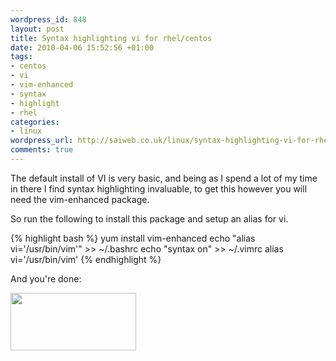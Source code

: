 ```yaml
--- 
wordpress_id: 848
layout: post
title: Syntax highlighting vi for rhel/centos
date: 2010-04-06 15:52:56 +01:00
tags: 
- centos
- vi
- vim-enhanced
- syntax
- highlight
- rhel
categories: 
- linux
wordpress_url: http://saiweb.co.uk/linux/syntax-highlighting-vi-for-rhelcentos
comments: true
---
```

The default install of VI is very basic, and being as I spend a lot of my time in there I find syntax highlighting invaluable, to get this however you will need the vim-enhanced package.

So run the following to install this package and setup an alias for vi.

{% highlight bash %}
yum install vim-enhanced
echo "alias vi='/usr/bin/vim'" >> ~/.bashrc
echo "syntax on" >> ~/.vimrc
alias vi='/usr/bin/vim'
{% endhighlight %}

And you're done:

<a href="http://cdn.saiweb.co.uk/uploads/2010/04/2010-04-06_1649.png"><img class="alignnone size-full wp-image-849" title="vi-syntaxt-highlight" src="http://cdn.saiweb.co.uk/uploads/2010/04/2010-04-06_1649.png" alt="" width="201" height="92" /></a>
